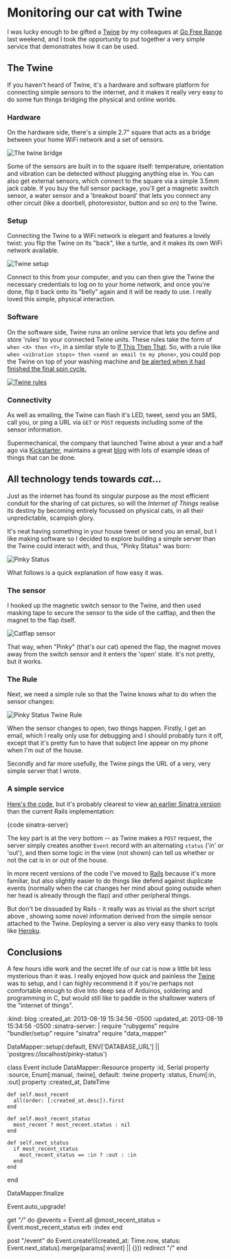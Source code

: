 Monitoring our cat with Twine
=============================

I was lucky enough to be gifted a [Twine][] by my colleagues at [Go Free Range](http://gofreerange.com) last weekend, and I took the opportunity to put together a very simple service that demonstrates how it can be used.

## The Twine

If you haven't heard of Twine, it's a hardware and software platform for connecting simple sensors to the internet, and it makes it really very easy to do some fun things bridging the physical and online worlds.

### Hardware

On the hardware side, there's a simple 2.7" square that acts as a bridge between your home WiFi network and a set of sensors.

![The twine bridge](/images/twine.jpg)

Some of the sensors are built in to the square itself: temperature, orientation and vibration can be detected without plugging anything else in. You can also get external sensors, which connect to the square via a simple 3.5mm jack cable. If you buy the full sensor package, you'll get a magnetic switch sensor, a water sensor and a 'breakout board' that lets you connect any other circuit (like a doorbell, photoresistor, button and so on) to the Twine.

### Setup

Connecting the Twine to a WiFi network is elegant and features a lovely twist: you flip the Twine on its "back", like a turtle, and it makes its own WiFi network available.

![Twine setup](/images/twine-setup.png)

Connect to this from your computer, and you can then give the Twine the necessary credentials to log on to your home network, and once you're done, flip it back onto its "belly" again and it will be ready to use. I really loved this simple, physical interaction.

### Software

On the software side, Twine runs an online service that lets you define and store 'rules' to your connected Twine units. These rules take the form of `when <X> then <Y>`, in a similar style to [If This Then That][]. So, with a rule like `when <vibration stops> then <send an email to my phone>`, you could pop the Twine on top of your washing machine and [be alerted when it had finished the final spin cycle.](http://supermechanical.tumblr.com/post/41734304594/how-to-laundry)

[![Twine rules](/images/twine-rules.png)](http://supermechanical.tumblr.com/post/41734304594/how-to-laundry)


### Connectivity

As well as emailing, the Twine can flash it's LED, tweet, send you an SMS, call you, or ping a URL via `GET` or `POST` requests including some of the sensor information.

Supermechanical, the company that launched Twine about a year and a half ago via [Kickstarter][], maintains a great [blog] with lots of example ideas of things that can be done.


## All technology tends towards _cat_...

Just as the internet has found its singular purpose as the most efficient conduit for the sharing of cat pictures, so will the _Internet of Things_ realise its destiny by becoming entirely focussed on physical cats, in all their unpredictable, scampish glory.

It's neat having something in your house tweet or send you an email, but I like making software so I decided to explore building a simple server than the Twine could interact with, and thus, "Pinky Status" was born:

![Pinky Status](/images/pinky-status.png)

What follows is a quick explanation of how easy it was.

### The sensor

I hooked up the magnetic switch sensor to the Twine, and then used masking tape to secure the sensor to the side of the catflap, and then the magnet to the flap itself.

![Catflap sensor](/images/pinky-catflap-sensor.jpg)

That way, when "Pinky" (that's our cat) opened the flap, the magnet moves away from the switch sensor and it enters the 'open' state. It's not pretty, but it works.

### The Rule

Next, we need a simple rule so that the Twine knows what to do when the sensor changes:

![Pinky Status Twine Rule](/images/twine-pinky-rules.png)

When the sensor changes to open, two things happen. Firstly, I get an email, which I really only use for debugging and I should probably turn it off, except that it's pretty fun to have that subject line appear on my phone when I'm out of the house.

Secondly and far more usefully, the Twine pings the URL of a very, very simple server that I wrote.

### A simple service

[Here's the code](https://github.com/lazyatom/pinky-status), but it's probably clearest to view [an earlier Sinatra version](https://github.com/lazyatom/pinky-status/blob/4840df8130c487701288cead7519f0de6e3b64d8/app.rb) than the current Rails implementation:

{code sinatra-server}

The key part is at the very bottom -- as Twine makes a `POST` request, the server simply creates another `Event` record with an alternating `status` ('in' or 'out'), and then some logic in the view (not shown) can tell us whether or not the cat is in or out of the house.

In more recent versions of the code I've moved to [Rails][] because it's more familiar, but also slightly easier to do things like defend against duplicate events (normally when the cat changes her mind about going outside when her head is already through the flap) and other peripheral things.

But don't be dissuaded by Rails - it really was as trivial as the short script above , showing some novel information derived from the simple sensor attached to the Twine. Deploying a server is also very easy thanks to tools like [Heroku][].


## Conclusions

A few hours idle work and the secret life of our cat is now a little bit less mysterious than it was. I really enjoyed how quick and painless the [Twine][] was to setup, and I can highly recommend it if you're perhaps not comfortable enough to dive into deep sea of Arduinos, soldering and programming in C, but would still like to paddle in the shallower waters of the "internet of things".


[Twine]: http://supermechanical.com/twine/
[Kickstarter]: http://www.kickstarter.com/projects/supermechanical/twine-listen-to-your-world-talk-to-the-internet
[If This Then That]: http://ifttt.com
[community]: http://community.supermechanical.com/
[blog]: http://supermechanical.tumblr.com/
[Heroku]: https://heroku.com/
[Rails]: http://rubyonrails.org/

:kind: blog
:created_at: 2013-08-19 15:34:56 -0500
:updated_at: 2013-08-19 15:34:56 -0500
:sinatra-server: |
  require "rubygems"
  require "bundler/setup"
  require "sinatra"
  require "data_mapper"

  DataMapper::setup(:default, ENV['DATABASE_URL'] || 'postgres://localhost/pinky-status')

  class Event
    include DataMapper::Resource
    property :id, Serial
    property :source, Enum[:manual, :twine], default: :twine
    property :status, Enum[:in, :out]
    property :created_at, DateTime

    def self.most_recent
      all(order: [:created_at.desc]).first
    end

    def self.most_recent_status
      most_recent ? most_recent.status : nil
    end

    def self.next_status
      if most_recent_status
        most_recent_status == :in ? :out : :in
      end
    end
  end

  DataMapper.finalize

  Event.auto_upgrade!

  get "/" do
    @events = Event.all
    @most_recent_status = Event.most_recent_status
    erb :index
  end

  post "/event" do
    Event.create!({created_at: Time.now, status: Event.next_status}.merge(params[:event] || {}))
    redirect "/"
  end
